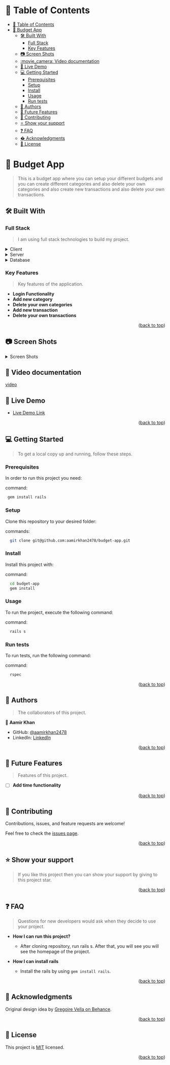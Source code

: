 <a name="readme-top"></a>

<!-- TABLE OF CONTENTS -->

# 📗 Table of Contents

- [📗 Table of Contents](#-table-of-contents)
- [📖 Budget App ](#-budget-app-)
  - [🛠 Built With ](#-built-with-)
    - [Full Stack ](#full-stack-)
    - [Key Features ](#key-features-)
  - [:camera: Screen Shots](#camera-screen-shots)
  - [:movie\_camera: Video documentation](#movie_camera-video-documentation)
  - [🚀 Live Demo ](#-live-demo-)
  - [💻 Getting Started ](#-getting-started-)
    - [Prerequisites](#prerequisites)
    - [Setup](#setup)
    - [Install](#install)
    - [Usage](#usage)
    - [Run tests](#run-tests)
  - [👥 Authors ](#-authors-)
  - [🔭 Future Features ](#-future-features-)
  - [🤝 Contributing ](#-contributing-)
  - [⭐️ Show your support ](#️-show-your-support-)
  - [❓ FAQ ](#-faq-)
  - [� Acknowledgments ](#-acknowledgments-)
  - [📝 License ](#-license-)

<!-- PROJECT DESCRIPTION -->

# 📖 Budget App <a name="about-project"></a>

> This is a budget app where you can setup your different budgets and you can create different categories and also delete your own categories and also create new transactions and also delete your own transactions.

## 🛠 Built With <a name="built-with"></a>

### Full Stack <a name="tech-stack"></a>

> I am using full stack technologies to build my project.

<details>
  <summary>Client</summary>
  <ul>
    <li><a href="https://github.com/jeremyevans/erubi">ERB</a></li>
  </ul>
</details>

<details>
  <summary>Server</summary>
  <ul>
    <li><a href="https://rubyonrails.org/">Ruby On Rails</a></li>
  </ul>
</details>

<details>
<summary>Database</summary>
  <ul>
    <li><a href="https://www.postgresql.org/">PostgreSQL</a></li>
  </ul>
</details>

<!-- Features -->

### Key Features <a name="key-features"></a>

> Key features of the application.

- **Login Functionality**
- **Add new category**
- **Delete your own categories**
- **Add new transaction**
- **Delete your own transactions**

<p align="right">(<a href="#readme-top">back to top</a>)</p>

<!-- Screen Shots -->

## :camera: Screen Shots

<details>
<summary>Screen Shots</summary>
<img src="./screenshots/ss-1.png"/>
<img src="./screenshots/ss-2.png"/>
<img src="./screenshots/ss-3.png"/>
<img src="./screenshots/ss-4.png"/>
<img src="./screenshots/ss-5.png"/>
</details>

<!-- Video -->
## :movie_camera: Video documentation
[video](https://drive.google.com/file/d/1J3jDFveZznVjx5uZs9z9lN_yW7bPMWUU/view?usp=sharing)

<!-- LIVE DEMO -->

## 🚀 Live Demo <a name="live-demo"></a>

- [Live Demo Link](https://my-budget-app.herokuapp.com/)

<p align="right">(<a href="#readme-top">back to top</a>)</p>

<!-- GETTING STARTED -->

## 💻 Getting Started <a name="getting-started"></a>

> To get a local copy up and running, follow these steps.

### Prerequisites

In order to run this project you need:

command:

```sh
 gem install rails
```

### Setup

Clone this repository to your desired folder:

commands:

```sh
  git clone git@github.com:aamirkhan2478/budget-app.git
```

### Install

Install this project with:

command:

```sh
  cd budget-app
  gem install
```

### Usage

To run the project, execute the following command:

command:

```sh
  rails s
```

### Run tests

To run tests, run the following command:

command:

```sh
  rspec
```

<p align="right">(<a href="#readme-top">back to top</a>)</p>

<!-- AUTHORS -->

## 👥 Authors <a name="authors"></a>

> The collaborators of this project.

👤 **Aamir Khan**

- GitHub: [@aamirkhan2478](https://github.com/aamirkhan2478)
- LinkedIn: [LinkedIn](https://linkedin.com/in/aamir-kh)

<p align="right">(<a href="#readme-top">back to top</a>)</p>

<!-- FUTURE FEATURES -->

## 🔭 Future Features <a name="future-features"></a>

> Features of this project.

- [ ] **Add time functionality**

<p align="right">(<a href="#readme-top">back to top</a>)</p>

<!-- CONTRIBUTING -->

## 🤝 Contributing <a name="contributing"></a>

Contributions, issues, and feature requests are welcome!

Feel free to check the [issues page](https://github.com/SaeqaSultani/Budget/issues).

<p align="right">(<a href="#readme-top">back to top</a>)</p>

<!-- SUPPORT -->

## ⭐️ Show your support <a name="support"></a>

> If you like this project then you can show your support by giving to this project star.

<p align="right">(<a href="#readme-top">back to top</a>)</p>

<!-- FAQ (optional) -->

## ❓ FAQ <a name="faq"></a>

> Questions for new developers would ask when they decide to use your project.

- **How I can run this project?**

  - After cloning repository, run rails s. After that, you will see you will see the homepage of the project.

- **How I can install rails**

  - Install the rails by using `gem install rails`.

<p align="right">(<a href="#readme-top">back to top</a>)</p>

<!-- ACKNOWLEDGEMENTS -->

## 🙏 Acknowledgments <a name="acknowledgements"></a>


Original design idea by [Gregoire Vella on Behance](https://www.behance.net/gregoirevella).

<p align="right">(<a href="#readme-top">back to top</a>)</p> 
<!-- LICENSE -->

## 📝 License <a name="license"></a>

This project is [MIT](https://github.com/SaeqaSultani/Budget/blob/dev/MIT.md) licensed.

<p align="right">(<a href="#readme-top">back to top</a>)</p>